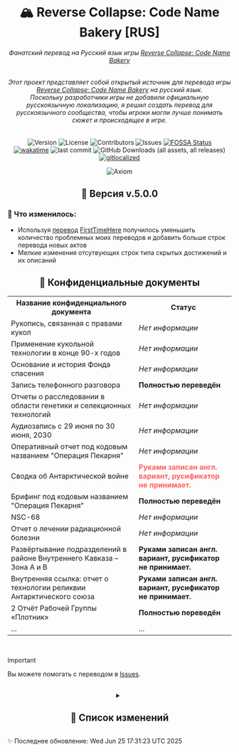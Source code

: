 <h1 align="center">🏔 Reverse Collapse: Code Name Bakery [RUS]</h1>
<h6 align="center">Фанатский перевод на Русский язык игры <a href="https://store.steampowered.com/app/1127700/Reverse_Collapse_Code_Name_Bakery/">Reverse Collapse: Code Name Bakery</a></h6>
<h6 align="center">Этот проект представляет собой открытый источник для перевода игры <a href="https://store.steampowered.com/app/1127700/Reverse_Collapse_Code_Name_Bakery/">Reverse Collapse: Code Name Bakery</a> на русский язык. <br> Поскольку разработчики игры не добавили официальную русскоязычную локализацию, я решил создать перевод для русскоязычного сообщества, чтобы игроки могли лучше понимать сюжет и происходящее в игре. </h6>
<div align="center">

  ![Version](https://img.shields.io/github/v/release/S-MpAI/Reverse-Collapse-RUS?label=Version&style=flat-square)
  ![License](https://img.shields.io/github/license/S-MpAI/Reverse-Collapse-RUS?label=License&style=flat-square)
  ![Contributors](https://img.shields.io/github/contributors/S-MpAI/Reverse-Collapse-RUS?label=Contributors&style=flat-square)
  ![Issues](https://img.shields.io/github/issues/S-MpAI/Reverse-Collapse-RUS?label=Issues&style=flat-square)
  [![FOSSA Status](https://app.fossa.com/api/projects/git%2Bgithub.com%2FS-MpAI%2FReverse-Collapse-RUS.svg?type=shield&issueType=license)](https://app.fossa.com/projects/git%2Bgithub.com%2FS-MpAI%2FReverse-Collapse-RUS?ref=badge_shield&issueType=license)
  <br>
  [![wakatime](https://wakatime.com/badge/github/S-MpAI/Reverse-Collapse-RUS.svg)](https://wakatime.com/badge/github/S-MpAI/Reverse-Collapse-RUS)
  ![last commit](https://badgen.net/github/last-commit/S-MpAI/Reverse-Collapse-RUS)
  ![GitHub Downloads (all assets, all releases)](https://img.shields.io/github/downloads/S-MpAI/Reverse-Collapse-RUS/total?style=flat)
  [![gitlocalized ](https://gitlocalize.com/repo/10131/whole_project/badge.svg)](https://gitlocalize.com/repo/10131?utm_source=badge)
  <br>

  ![Axiom](https://repobeats.axiom.co/api/embed/8a1aacfa99bc79a299939728ce7a43f69271fe8b.svg)
</div>
<h2  align="center">🚀 Версия v.5.0.0</h2>
<h3  align="left">🔹 Что изменилось:</h3>
<ul style="text-align: left;">
    <li>Используя <a href="https://disk.yandex.ru/d/_rDkMiFYYxIzhA">перевод</a> <a href="https://youtu.be/b-0hPdz5d8Y">FirstTimeHere</a> получилось уменьшить количество проблемных моих переводов и добавить больше строк перевода новых актов</li>
    <li>Мелкие изменения отсутвующих строк типа скрытых достижений и их описаний</li>
</ul>


<!-- > [!CAUTION]
> .

<br>
 -->

<h2 align="center">💾 Конфиденциальные документы</h2>
<table>
        <tr>
            <th>Название конфиденциального документа</th>
            <th>Статус</th>
        </tr>
        <tr>
            <td>Рукопись, связанная с правами кукол</td>
            <td><i>Нет информации</i></td>
        </tr>
        <tr>
            <td>Применение кукольной технологии в конце 90-х годов</td>
            <td><i>Нет информации</i></td>
        </tr>
        <tr>
            <td>Основание и история Фонда спасения</td>
            <td><i>Нет информации</i></td>
        </tr>
        <tr>
            <td>Запись телефонного разговора</td>
            <td><b>Полностью переведён</b></td>
        </tr>
        <tr>
            <td>Отчеты о расследовании в области генетики и селекционных технологий</td>
            <td><i>Нет информации</i></td>
        </tr>
        <tr>
            <td>Аудиозапись с 29 июня по 30 июня, 2030</td>
            <td><i>Нет информации</i></td>
        </tr>
        <tr>
            <td>Оперативный отчет под кодовым названием "Операция Пекарня"</td>
            <td><i>Нет информации</i></td>
        </tr>
        <tr>
            <td>Сводка об Антарктической войне</td>
            <td style="color: #ff6060;"><b>Руками записан англ. вариант, русификатор не принимает.</b></td>
        </tr>
        <tr>
            <td>Брифинг под кодовым названием "Операция Пекарня"</td>
            <td class="status-green"><b>Полностью переведён</b></td>
        </tr>
        <tr>
            <td>NSC-68</td>
            <td class="status-gray"><i>Нет информации</i></td>
        </tr>
        <tr>
            <td>Отчет о лечении радиационной болезни</td>
            <td class="status-gray"><i>Нет информации</i></td>
        </tr>
        <tr>
            <td>Развёртывание подразделений в районе Внутреннего Кавказа – Зона A и B</td>
            <td class="status-red"><b>Руками записан англ. вариант, русификатор не принимает.</b></td>
        </tr>
        <tr>
            <td>Внутренняя ссылка: отчет о технологии реликвии Антарктического союза</td>
            <td class="status-red"><b>Руками записан англ. вариант, русификатор не принимает.</b></td>
        </tr>
        <tr>
            <td>2 Отчёт Рабочей Группы «Плотник»</td>
            <td class="status-green"><b>Полностью переведён</b></td>
        </tr>
        <tr>
            <td>...</td>
            <td>...</td>
        </tr>
    </table>
<br>

> [!IMPORTANT]  
> Вы можете помогать с переводом в <a href="https://github.com/S-MpAI/Reverse-Collapse-RUS/issues" class="button">Issues</a>.

<br>
<!-- <h2 align="center">📌 Список изменений</h2> -->
<details align="center">
    <summary><h2>📌 Список изменений</h2></summary>
    <details align="left">
        <summary>📂 Версия v.4.5a.0</summary>
        <h3>🔹 Что изменилось:</h3>
        <ul style="text-align: left;">
            <li>Переведен <b>5 Акт A ветки 4 Главы</b></li>
            <li>Мелкие изменения текста (вне контекста)</li>
        </ul>
    </details>
    <details align="left">
        <summary>📂 Версия v.4.4a.0</summary>
        <h3>🔹 Что изменилось:</h3>
        <ul style="text-align: left;">
            <li>Переведен <b>4 Акт A ветки 4 Главы</b></li>
            <li>Добавлен подробный перевод описаний всех элементов в <code>Модификация элемента</code></li>
            <li>Изменены формат отображения перевода <code>Митотический экземпляр Шрайк</code> (есть недоперевод вне контекста)</li>
            <li>Добавлен подробный перевод описаний ключевых элементов боя и их описание в бою</li>
            <li>Мелкие изменения текста (вне контекста)</li>
        </ul>
    </details>
    <details align="left">
        <summary>📂 Версия v.4.3a-div2.0</summary>
        <h3>🔹 Что изменилось:</h3>
        <ul style="text-align: left;">
            <li>Переведено <b>2 Ответвление 3 Акта A ветки 4 Главы</b></li>
            <li>Переведен <b>перерыв 2 Ответвления 3 Акта A ветки 4 Главы</b></li>
            <li>Добавлен подробный перевод описаний компонентов и UI-текста связанного с оружием.</li>
            <li>Изменена строка-туториал.</li>
            <li>Изменены строки которые были ошибочно написан разработчиками.</li>
            <li>Мелкие изменения текста (вне контекста)</li>
        </ul>
    </details>
    <details align="left">
        <summary>📂 Версия v.4.3a-div1.0</summary>
        <h3>🔹 Что изменилось:</h3>
        <ul style="text-align: left;">
            <li>Переведено <b>1 Ответвление 3 Акта A ветки 4 Главы</b></li>
            <li>
                <ul>
                    <li>Переведен Ультимативный скилл Джефути и его описание.</li>
                    <li>Переведен Ультимативный скилл Мендо и его описание.</li>
                    <li>Переведен Ультимативный скилл Карла и его описание.</li>
                    <li>Переведен Ультимативный скилл Атены и его описание.</li>
                    <li>Переведен Ультимативный скилл Джевона и его описание.</li>
                    <li>Переведен Ультимативный скилл Лидж и его описание.</li>
                </ul>
            </li>
            <li>Добавлен подробный перевод конфиденциального файла <code>2 Отчёт Рабочей Группы «Плотник»</code></li>
        </ul>
    </details>
    <details align="left">
        <summary>📂 Версия v.4.3a.0</summary>
        <h3>🔹 Что изменилось:</h3>
        <ul style="text-align: left;">
            <li>Переведен <b>3 Акт A ветки 4 Главы</b> (Добавлен перевод для обоих подветок)</li>
            <li>Улучшено отображение некоторых достижений</li>
            <li>Мелкие изменения текста (вне контекста)</li>
        </ul>
    </details>
    <details align="left">
        <summary>📂 Версия v.4.2a.0</summary>
        <h3>🔹 Что изменилось:</h3>
        <ul style="text-align: left;">
            <li>Переведен <b>2 Акт A ветки 4 Главы</b></li>
            <li>Добавлен перевод для некоторых достижений</li>
        </ul>
    </details>
    <details align="left">
        <summary>📂 Версия v.4.1a.0</summary>
        <h3>🔹 Что изменилось:</h3>
        <ul style="text-align: left;">
            <li>Переведен <b>1 Акт A ветки 4 Главы</b></li>
            <li>Добавлен отсутствующий перевод для одной из веток</li>
        </ul>
    </details>
    <details align="left">
        <summary>📂 Версия v.4.3b.0</summary>
        <h3>🔹 Что изменилось:</h3>
        <ul style="text-align: left;">
            <li>Исправлен формат отображения названий в <code>Изготовление предмета</code></li>
            <li>Переведен <b>2 и 3 Акт B ветки 4 Главы</b></li>
            <li>Переведен <b>перерыв 3 Акта В ветки 4 Главы</b></li>
        </ul>
    </details>
    <details align="left">
        <summary>📂 Версия v.4.1b.0</summary>
        <h3>🔹 Что изменилось:</h3>
        <ul style="text-align: left;">
            <li>Исправлен формат отображения названий категорий внутри таблицы в  <code>Помощь в игре</code></li>
            <li>Переведен <b>1 Акт B ветки 4 Главы</b></li>
        </ul>
    </details>
    <details align="left">
        <summary>📂 Версия v.4.0.0</summary>
        <h3>🔹 Что изменилось:</h3>
        <ul style="text-align: left;">
            <li>Добавлен отступ для вывода информации типа <code>Приоритет атаки</code> по отдельности</li>
            <li>Исправлен формат времени под <code>A.M</code> и <code>P.M</code></li>
            <li>Переведен <b>Пролог 4 Главы</b></li>
        </ul>
    </details>
    <details align="left">
        <summary>📂 Версия v.3.8.0</summary>
        <h3>🔹 Что изменилось:</h3>
        <ul style="text-align: left;">
            <li>Изменен текст и размер некоторых слов в Коллекции</li>
            <li>Изменен лексикон некоторых слов.</li>
            <li>Переведен <b>8 Акт 3 Главы</b></li>
        </ul>
    </details>
    <details align="left">
        <summary>📂 Версия v.3.6.0</summary>
        <h3>🔹 Что изменилось:</h3>
        <ul style="text-align: left;">
            <li>Изменен лексикон некоторых слов.</li>
            <li>Переведен <b>6 Акт 3 Главы</b></li>
        </ul>
    </details>
    <details align="left">
        <summary>📂 Версия v.3.5.0</summary>
        <h3>🔹 Что изменилось:</h3>
        <ul style="text-align: left;">
            <li>Изменен лексикон некоторых слов.</li>
            <li>Переведен <b>5 Акт 3 Главы</b></li>
        </ul>
    </details>
    <details align="left">
        <summary>📂 Версия v.3.4.0</summary>
        <h3>🔹 Что изменилось:</h3>
        <ul style="text-align: left;">
            <li>Изменен лексикон связанный с переводом строк типа <code>Inner Caucasus theater base</code></li>
            <li>Переведен <b>4 Акт 3 Главы</b></li>
            <li>Переведен <b>перерыв 4 Акта 3 Главы</b></li>
        </ul>
    </details>
    <details align="left">
        <summary>📂 Версия v.3.3.1</summary>
        <h3>🔹 Что изменилось:</h3>
        <ul style="text-align: left;">
            <li>Добавлен отсутствующий перевод для <b>3 Акта 3 Главы</b></li>
        </ul>
    </details>
    <details align="left">
        <summary>📂 Версия v.3.3.0</summary>
        <h3>🔹 Что изменилось:</h3>
        <ul style="text-align: left;">
            <li>Переведен <b>3 Акт 3 Главы</b></li>
            <li>Изменен перевод некоторых эффектов и статусов</li>
        </ul>
    </details>
    <details align="left">
        <summary>📂 Версия v.3.2.0</summary>
        <h3>🔹 Что изменилось:</h3>
        <ul style="text-align: left;">
            <li>Переведен <b>2 Акт 3 Главы</b></li>
        </ul>
    </details>
    <details align="left">
        <summary>📂 Версия v.3.1.2</summary>
        <h3>🔹 Что изменилось:</h3>
        <ul style="text-align: left;">
            <li>Переведен <b>1 Акт 3 Главы</b></li>
        </ul>
    </details>
    <details  align="left">
        <summary>📂 Версия v.3.0.0</summary>
        <h3>🔹 Что изменилось:</h3>
        <ul style="text-align: left;">
            <li>Переведен <b>Пролог 3 Главы</b></li>
        </ul>
    </details>
    <details align="left">
        <summary>📂 Версия v.2.9.0</summary>
        <h3>🔹 Что изменилось:</h3>
        <ul style="text-align: left;">
            <li>Переведен <b>9 Акт 2 Главы</b></li>
            <li>Переведена <b>вся одежда из DLC</b></li>
        </ul>
    </details>
    <details align="left">
        <summary>📂 Версия v.2.8.0</summary>
        <h3>🔹 Что изменилось:</h3>
        <ul style="text-align: left;">
            <li>Переведен <b>8 Акт 2 Главы</b></li>
            <li>Переведен <b>перерыв 9 Акта 2 Главы</b></li>
        </ul>
    </details>
    <details align="left">
        <summary>📂 Версия v.2.7.0</summary>
        <h3>🔹 Что изменилось:</h3>
        <ul style="text-align: left;">
            <li>Переведен <b>7 Акт 2 Главы</b></li>
            <li>Изменен перевод строк типа <code>\nОставшиеся шаги: {{B}}</code> под общий шаблон;</li>
        </ul>
    </details>
    <details align="left">
        <summary>📂 Версия v.2.6.0</summary>
        <h3>🔹 Что изменилось:</h3>
        <ul style="text-align: left;">
            <li>Переведен <b>6 Акт 2 Главы</b></li>
        </ul>
    </details>
    <details align="left">
        <summary>📂 Версия v.2.5.0</summary>
        <h3>🔹 Что изменилось:</h3>
        <ul style="text-align: left;">
            <li>Переведен <b>5 Акт 2 Главы</b></li>
            <li>Переведен <b>4 Акт 2 Главы</b></li>
            <li>Переведен <b>перерыв 6 Акта 2 Главы</b></li>
        </ul>
    </details>
    <details align="left">
        <summary>📂 Версия v.2.3.0</summary>
        <h3>🔹 Что изменилось:</h3>
        <ul style="text-align: left;">
            <li>Переведен <b>3 Акт 2 Главы</b> со всеми секретками</li>
        </ul>
    </details>
    <details align="left">
        <summary>📂 Версия v.2.0.2</summary>
        <h3>🔹 Что изменилось:</h3>
        <blockquote style="text-align: left;">Очень повезло получить перевод к конфиденциальному файлу т.к. не каждый такой файл поддаётся переводчику.</blockquote><br>
        <ul style="text-align: left;">
            <li>Добавлен подробный перевод конфиденциального файла <code>Первоначальный отчет об инциденте в Варшаве</code></li>
            <li>Частично улучшен перевод текст одной из битв (предположительно <code>Внутренний конфликт</code>)</li>
            <li>Точечные переводы сломанных имен от авто-переводчика (Джефутией, Лиджем, УРНК)</li>
            <li>Добавлен и изменен перевод некоторых достижений под общий шаблон</li>
        </ul>
    </details>
    <details align="left">
        <summary>📂 Версия v.2.0.1</summary>
        <h3>🔹 Что изменилось:</h3>
        <ul style="text-align: left;">
            <li>В некоторых местах доработано отображение навыков в сведениях о существе</li>
            <li>Изменено отображение некоторых имен статусов</li>
            <li>Улучшен перевод строк типа:  <code>Декабрь {{A}}th, {{B}} P.M. Умеренный снег</code></li>
            <li>Точечные переводы сломанных слов от авто-переводчика</li>
        </ul>
    </details>
</details>

✨ Последнее обновление: Wed Jun 25 17:31:23 UTC 2025
